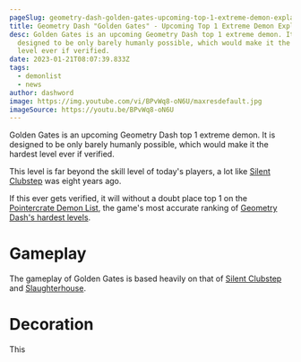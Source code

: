 ```yaml
---
pageSlug: geometry-dash-golden-gates-upcoming-top-1-extreme-demon-explained
title: Geometry Dash "Golden Gates" - Upcoming Top 1 Extreme Demon Explained
desc: Golden Gates is an upcoming Geometry Dash top 1 extreme demon. It is
  designed to be only barely humanly possible, which would make it the hardest
  level ever if verified.
date: 2023-01-21T08:07:39.833Z
tags:
  - demonlist
  - news
author: dashword
image: https://img.youtube.com/vi/BPvWq8-oN6U/maxresdefault.jpg
imageSource: https://youtu.be/BPvWq8-oN6U
---
```

Golden Gates is an upcoming Geometry Dash top 1 extreme demon. It is designed to be only barely humanly possible, which would make it the hardest level ever if verified.

This level is far beyond the skill level of today's players, a lot like [Silent Clubstep](/posts/what-is-silent-clubstep-geometry-dash/) was eight years ago.

If this ever gets verified, it will without a doubt place top 1 on the [Pointercrate Demon List](/posts/geometry-dash-demon-list-what-are-the-top-extreme-demons-2022/), the game's most accurate ranking of [Geometry Dash's hardest levels](/posts/geometry-dash-levels-what-is-the-hardest-level-ever-made/).

# Gameplay

The gameplay of Golden Gates is based heavily on that of [Silent Clubstep](/posts/geometry-dash-levels-top-10-hardest-extreme-demons-2022/#%234%3A-silent-clubstep) and [Slaughterhouse](/posts/geometry-dash-slaughterhouse-top-1/).

# Decoration

This
